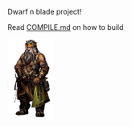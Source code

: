 Dwarf n blade project!

Read [COMPILE.md](./COMPILE.md) on how to build

<img src="./github-resources/dwarf.png" width="90" height="160">